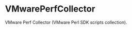 VMwarePerfCollector
===================

VMware Perf Collector (VMware Perl SDK scripts collection).
